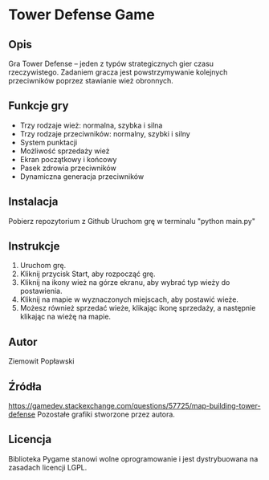 # Tower Defense Game

## Opis
Gra Tower Defense – jeden z typów strategicznych gier czasu rzeczywistego. Zadaniem gracza jest powstrzymywanie kolejnych przeciwników poprzez stawianie wież obronnych.

## Funkcje gry
- Trzy rodzaje wież: normalna, szybka i silna
- Trzy rodzaje przeciwników: normalny, szybki i silny
- System punktacji
- Możliwość sprzedaży wież
- Ekran początkowy i końcowy
- Pasek zdrowia przeciwników
- Dynamiczna generacja przeciwników

## Instalacja
Pobierz repozytorium z Github
Uruchom grę w terminalu "python main.py"

## Instrukcje
1. Uruchom grę.
2. Kliknij przycisk Start, aby rozpocząć grę.
3. Kliknij na ikony wież na górze ekranu, aby wybrać typ wieży do postawienia.
4. Kliknij na mapie w wyznaczonych miejscach, aby postawić wieże.
5. Możesz również sprzedać wieże, klikając ikonę sprzedaży, a następnie klikając na wieżę na mapie.

## Autor
Ziemowit Popławski

## Źródła
https://gamedev.stackexchange.com/questions/57725/map-building-tower-defense
Pozostałe grafiki stworzone przez autora.

## Licencja
Biblioteka Pygame stanowi wolne oprogramowanie i jest dystrybuowana na zasadach licencji LGPL. 
